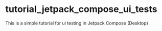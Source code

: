 # tutorial_jetpack_compose_ui_tests
This is a simple tutorial for ui testing in Jetpack Compose (Desktop)
